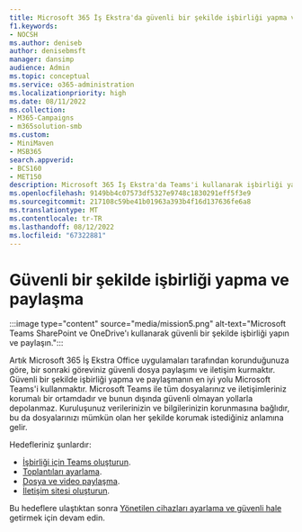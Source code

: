 ```yaml
---
title: Microsoft 365 İş Ekstra'da güvenli bir şekilde işbirliği yapma ve paylaşma
f1.keywords:
- NOCSH
ms.author: deniseb
author: denisebmsft
manager: dansimp
audience: Admin
ms.topic: conceptual
ms.service: o365-administration
ms.localizationpriority: high
ms.date: 08/11/2022
ms.collection:
- M365-Campaigns
- m365solution-smb
ms.custom:
- MiniMaven
- MSB365
search.appverid:
- BCS160
- MET150
description: Microsoft 365 İş Ekstra'da Teams'i kullanarak işbirliği yapma, dosya paylaşma ve güvenli bir şekilde iletişim kurma hakkında genel bakış. Teams tarafından sunulan kapalı ortamda dosyalar ve iletişimler siber tehditlere ve siber saldırılara karşı ücretsizdir.
ms.openlocfilehash: 9149bb4c07573df5327e9748c1830291eff5f3e9
ms.sourcegitcommit: 217108c59be41b01963a393b4f16d137636fe6a8
ms.translationtype: MT
ms.contentlocale: tr-TR
ms.lasthandoff: 08/12/2022
ms.locfileid: "67322881"
---
```

# <a name="collaborate-and-share-securely"></a>Güvenli bir şekilde işbirliği yapma ve paylaşma

:::image type="content" source="media/mission5.png" alt-text="Microsoft Teams SharePoint ve OneDrive'ı kullanarak güvenli bir şekilde işbirliği yapın ve paylaşın.":::

Artık Microsoft 365 İş Ekstra Office uygulamaları tarafından korunduğunuza göre, bir sonraki göreviniz güvenli dosya paylaşımı ve iletişim kurmaktır. Güvenli bir şekilde işbirliği yapma ve paylaşmanın en iyi yolu Microsoft Teams'i kullanmaktır. Microsoft Teams ile tüm dosyalarınız ve iletişimleriniz korumalı bir ortamdadır ve bunun dışında güvenli olmayan yollarla depolanmaz. Kuruluşunuz verilerinizin ve bilgilerinizin korunmasına bağlıdır, bu da dosyalarınızı mümkün olan her şekilde korumak istediğiniz anlamına gelir.

Hedefleriniz şunlardır:

- [İşbirliği için Teams oluşturun](create-teams-for-collaboration.md).
- [Toplantıları ayarlama](set-up-meetings.md).
- [Dosya ve video paylaşma](share-files-and-videos.md).
- [İletişim sitesi oluşturun](create-communications-site.md).

Bu hedeflere ulaştıktan sonra [Yönetilen cihazları ayarlama ve güvenli hale](m365bp-protect-devices.md) getirmek için devam edin.
